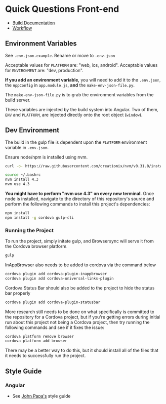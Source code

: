 # Quick Questions Front-end

* [Build Documentation](documentation/build.md)
* [Workflow](documentation/workflow.md)

## Environment Variables

See `.env.json.example`.  Rename or move to `.env.json`

Acceptable values for `PLATFORM` are: "web, ios, android".
Acceptable values for `ENVIRONMENT` are: "dev, production".

**If you add an environment variable,** you will need to add it to the `.env.json`, the `AppConfig` in `app.module.js`, **and**
the `make-env-json-file.py`.

The `make-env-json-file.py` is to grab the environment variables from the build server.

These variables are injected by the build system into Angular.  Two of them, `ENV` and `PLATFORM`, are injected directly onto the root object (`window`).

## Dev Environment

The build in the gulp file is dependent upon the `PLATFORM` environment variable in `.env.json`.

Ensure node/npm is installed using nvm.

```sh
curl -o- https://raw.githubusercontent.com/creationix/nvm/v0.31.0/install.sh | bash
```

```sh
source ~/.bashrc
nvm install 4.3
nvm use 4.3
```

**You might have to perform "nvm use 4.3" on every new terminal.**  Once node is installed, navigate to the directory of this repository's source and perform the following commands to install this project's dependencies:

```sh
npm install
npm install -g cordova gulp-cli
```

### Running the Project

To run the project, simply initate gulp, and Browsersync will serve it from the Cordova browser platform.

```sh
gulp
```
InAppBrowser also needs to be added to cordova via the command below

```sh
cordova plugin add cordova-plugin-inappbrowser
cordova plugin add cordova-universal-links-plugin
```

Cordova Status Bar should also be added to the project to hide the status bar properly

```sh
cordova plugin add cordova-plugin-statusbar
```

More research still needs to be done on what specifically is committed to the repository for a Cordova project, but if you're getting errors during initial run about this project not being a Cordova project, then try running the following commands and see if it fixes the issue:

```sh
cordova platform remove browser
cordova platform add browser
```


There may be a better way to do this, but it should install all of the files that it needs to successfully run the project.

## Style Guide

### Angular

* See [John Papa's](https://github.com/johnpapa/angular-styleguide) style guide
